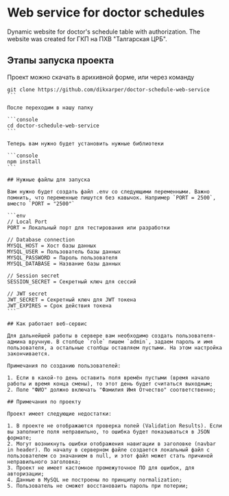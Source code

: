 # Web service for doctor schedules

Dynamic website for doctor's schedule table with authorization. The website was created for ГКП на ПХВ "Талгарская ЦРБ".

## Этапы запуска проекта

Проект можно скачать в арихивной форме, или через команду

````console
git clone https://github.com/dikxarper/doctor-schedule-web-service
```

После переходим в нашу папку

```console
cd doctor-schedule-web-service
```

Теперь вам нужно будет установить нужные библиотеки

```console
npm install
```

## Нужные файлы для запуска

Вам нужно будет создать файл .env со следующими переменными. Важно помнить, что переменные пишутся без кавычок. Например `PORT = 2500`, вместо `PORT = "2500"`

```env
// Local Port
PORT = Локальный порт для тестирования или разработки

// Database connection
MYSQL_HOST = Хост базы данных
MYSQL_USER = Пользователь базы данных
MYSQL_PASSWORD = Пароль пользователя
MYSQL_DATABASE = Название базы данных

// Session secret
SESSION_SECRET = Секретный ключ для сессий

// JWT secret
JWT_SECRET = Секретный ключ для JWT токена
JWT_EXPIRES = Срок действия токена
```

## Как работает веб-сервис

Для дальнейшей работы в сервере вам необходимо создать пользователя-админа вручную. В столбце `role` пишем `admin`, задаем пароль и имя пользователя, а остальные столбцы оставляем пустыми. На этом настройка закончивается.

Примечания по созданию пользователей:

1. Если в какой-то день оставить поля времён пустыми (время начало работы и время конца смены), то этот день будет считаться выходным;
2. Поле "ФИО" должно включать "Фамилия Имя Отчество" соответственно;

## Примечания по проекту

Проект имеет следующие недостатки:

1. В проекте не отображаются проверка полей (Validation Results). Если вы заполните поля неправильно, то ошибка будет показываться в JSON формате;
2. Могут возникнуть ошибки отображения навигации в заголовке (navbar in header). По началу в серверном файле создается локальный файл с пользователем со значанием в null, и этот файл может стать причиной неправильного заголовка;
3. Проект не имеет кастомное промежуточное ПО для ошибок, для авторизации;
4. Данные в MySQL не построены по принципу normalization;
5. Пользователь не сможет восстановаить пароль при потерии;
````
